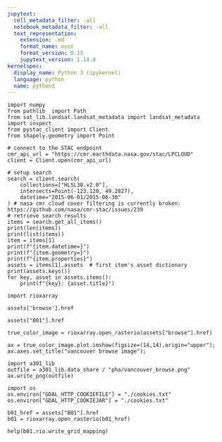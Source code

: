 ```yaml
---
jupytext:
  cell_metadata_filter: -all
  notebook_metadata_filter: -all
  text_representation:
    extension: .md
    format_name: myst
    format_version: 0.13
    jupytext_version: 1.14.0
kernelspec:
  display_name: Python 3 (ipykernel)
  language: python
  name: python3
---
```


```{code-cell} ipython3
import numpy
from pathlib  import Path
from sat_lib.landsat.landsat_metadata import landsat_metadata
import inspect
from pystac_client import Client
from shapely.geometry import Point
```

```{code-cell} ipython3
# connect to the STAC endpoint
cmr_api_url = "https://cmr.earthdata.nasa.gov/stac/LPCLOUD"
client = Client.open(cmr_api_url)
```

```{code-cell} ipython3
# setup search
search = client.search(
    collections=["HLSL30.v2.0"],
    intersects=Point(-123.120, 49.2827),
    datetime="2015-06-01/2015-06-30"
) # nasa cmr cloud cover filtering is currently broken: https://github.com/nasa/cmr-stac/issues/239
# retrieve search results
items = search.get_all_items()
print(len(items))
print(list(items))
item = items[1]
print(f"{item.datetime=}")
print(f"{item.geometry=}")
print(f"{item.properties}")
assets = items[1].assets  # first item's asset dictionary
print(assets.keys())
for key, asset in assets.items():
    print(f"{key}: {asset.title}")
```

```{code-cell} ipython3
import rioxarray
```

```{code-cell} ipython3
assets['browse'].href
```

```{code-cell} ipython3
assets["B01"].href
```

```{code-cell} ipython3
true_color_image = rioxarray.open_rasterio(assets["browse"].href) 
```

```{code-cell} ipython3
ax = true_color_image.plot.imshow(figsize=(14,14),origin="upper");
ax.axes.set_title("vancouver browse image");
```

```{code-cell} ipython3
import a301_lib
outfile = a301_lib.data_share / "pha/vancouver_browse.png"
ax.write_png(outfile)
```

```{code-cell} ipython3
import os
os.environ["GDAL_HTTP_COOKIEFILE"] = "./cookies.txt"
os.environ["GDAL_HTTP_COOKIEJAR"] = "./cookies.txt"
```

```{code-cell} ipython3
b01_href = assets["B01"].href
b01 = rioxarray.open_rasterio(b01_href)
```

```{code-cell} ipython3
help(b01.rio.write_grid_mapping)
```
